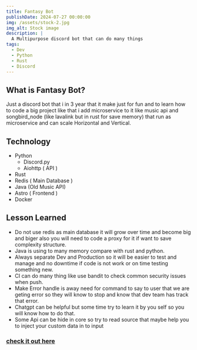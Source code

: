 ```yaml
---
title: Fantasy Bot
publishDate: 2024-07-27 00:00:00
img: /assets/stock-2.jpg
img_alt: Stock image
description: |
  A Multipurpose discord bot that can do many things
tags:
  - Dev
  - Python
  - Rust
  - Discord
---
```


## What is Fantasy Bot?

Just a discord bot that i in 3 year that it make just for fun and to learn how to code a big project like that i add microservice to it like music api and songbird_node (like lavalink but in rust for save memory) that run as microservice and can scale Horizontal and Vertical.

## Technology
- Python
  - Discord.py
  - Aiohttp ( API )
- Rust
- Redis ( Main Database )
- Java (Old Music API)
- Astro ( Frontend )
- Docker

## Lesson Learned
- Do not use redis as main database it will grow over time and become big and biger also you will need to code a proxy for it if want to save complexity structure.
- Java is using to many memory compare with rust and python.
- Always separate Dev and Production so it will be easier to test and manage and no downtime if code is not work or on time testing something new.
- CI can do many thing like use bandit to check common security issues when push.
- Make Error handle is away need for command to say to user that we are geting error so they will know to stop and know that dev team has track that error.
- Chatgpt can be helpful but some time try to learn it by you self so you will know how to do that.
- Some Api can be hide in core so try to read source that maybe help you to inject your custom data in to input


### [check it out here](https://github.com/fantasybot-red)
